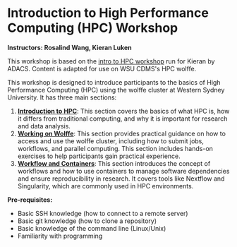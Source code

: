 # Introduction to High Performance Computing (HPC) Workshop
**Instructors: Rosalind Wang, Kieran Luken**

This workshop is based on the [intro to HPC workshop](https://adacs-australia.github.io/KLuken_HPC_training_2022B/) run for Kieran by ADACS. Content is adapted for use on WSU CDMS's HPC wolffe. 

This workshop is designed to introduce participants to the basics of High Performance Computing (HPC) using the wolffe cluster at Western Sydney University. It has three main sections:
1. [**Introduction to HPC**](./01.Introduction/): This section covers the basics of what HPC is, how it differs from traditional computing, and why it is important for research and data analysis.
2. [**Working on Wolffe**](./02.Working_on_Wolffe/): This section provides practical guidance on how to access and use the wolffe cluster, including how to submit jobs, workflows, and parallel computing. This section includes hands-on exercises to help participants gain practical experience.
3. [**Workflow and Containers**](./03.Workflow_and_containers/): This section introduces the concept of workflows and how to use containers to manage software dependencies and ensure reproducibility in research. It covers tools like Nextflow and Singularity, which are commonly used in HPC environments.


**Pre-requisites:**
- Basic SSH knowledge (how to connect to a remote server)
- Basic git knowledge (how to clone a repository)
- Basic knowledge of the command line (Linux/Unix)
- Familiarity with programming
